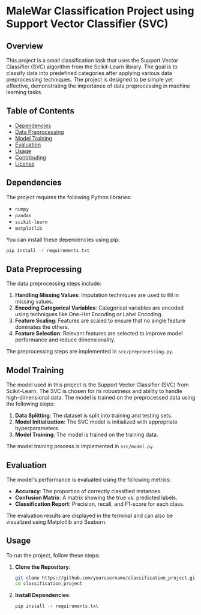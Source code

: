 # MaleWar Classification Project using Support Vector Classifier (SVC)

## Overview

This project is a small classification task that uses the Support Vector Classifier (SVC) algorithm from the Scikit-Learn library. The goal is to classify data into predefined categories after applying various data preprocessing techniques. The project is designed to be simple yet effective, demonstrating the importance of data preprocessing in machine learning tasks.

## Table of Contents

- [Dependencies](#dependencies)
- [Data Preprocessing](#data-preprocessing)
- [Model Training](#model-training)
- [Evaluation](#evaluation)
- [Usage](#usage)
- [Contributing](#contributing)
- [License](#license)


## Dependencies

The project requires the following Python libraries:

- `numpy`
- `pandas`
- `scikit-learn`
- `matplotlib`

You can install these dependencies using pip:

```bash
pip install -r requirements.txt
```

## Data Preprocessing

The data preprocessing steps include:

1. **Handling Missing Values**: Imputation techniques are used to fill in missing values.
2. **Encoding Categorical Variables**: Categorical variables are encoded using techniques like One-Hot Encoding or Label Encoding.
3. **Feature Scaling**: Features are scaled to ensure that no single feature dominates the others.
4. **Feature Selection**: Relevant features are selected to improve model performance and reduce dimensionality.

The preprocessing steps are implemented in `src/preprocessing.py`.

## Model Training

The model used in this project is the Support Vector Classifier (SVC) from Scikit-Learn. The SVC is chosen for its robustness and ability to handle high-dimensional data. The model is trained on the preprocessed data using the following steps:

1. **Data Splitting**: The dataset is split into training and testing sets.
2. **Model Initialization**: The SVC model is initialized with appropriate hyperparameters.
3. **Model Training**: The model is trained on the training data.

The model training process is implemented in `src/model.py`.

## Evaluation

The model's performance is evaluated using the following metrics:

- **Accuracy**: The proportion of correctly classified instances.
- **Confusion Matrix**: A matrix showing the true vs. predicted labels.
- **Classification Report**: Precision, recall, and F1-score for each class.

The evaluation results are displayed in the terminal and can also be visualized using Matplotlib and Seaborn.

## Usage

To run the project, follow these steps:

1. **Clone the Repository**:

   ```bash
   git clone https://github.com/yourusername/classification_project.git
   cd classification_project
   ```

2. **Install Dependencies**:

   ```bash
   pip install -r requirements.txt
   ```


